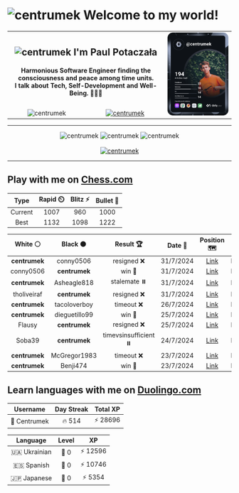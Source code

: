 <h1>
  <img
    src="https://emojis.slackmojis.com/emojis/images/1531849430/4246/blob-sunglasses.gif"
    width="30"
    alt="centrumek"
  />
  Welcome to my world!
</h1>

<table>
  <tbody>
    <tr>
      <td align="center" width="70%" colspan="2">
        <h2>
          <img
            src="https://raw.githubusercontent.com/MartinHeinz/MartinHeinz/master/wave.gif"
            width="30px"
            alt="centrumek"
          />
          I'm Paul Potaczała
        </h2>
        <h4>
          Harmonious Software Engineer finding the consciousness and peace among time units.
          <br/>
          I talk about Tech, Self-Development and Well-Being. 🌿🧘🚀
        </h4>
      </td>
      <td width="30%" rowspan="2">
        <a href="https://app.daily.dev/centrumek">
          <img
            src="./devcard.svg"
            alt="centrumek"
          />
        </a>
      </td>
    </tr>
    <tr align="center">
      <td>
        <img
          src="https://komarev.com/ghpvc/?username=centrumek&label=visitors&color=0e75b6&style=flat"
          alt="centrumek"
        >
      </td>
      <td>
        <a href="https://stackoverflow.com/users/14496012/centrumek">
          <img
            src="https://stackoverflow.com/users/flair/14496012.png?theme=dark"
            alt="centrumek"
          >
        </a>
      </td>
    </tr>
  </tbody>
</table>

---
<div align="center">
  <img 
    src="https://github-readme-stats.vercel.app/api?username=centrumek&show_icons=true&count_private=true&theme=dark&hide_border=true&hide=issues,contribs&bg_color=00000000"
    alt="centrumek"
  />
  <img
    src="https://github-readme-stats.vercel.app/api/top-langs/?username=centrumek&layout=compact&hide_border=true&theme=dark&bg_color=00000000&langs_count=6&exclude_repo=air-statistic-app"
    alt="centrumek"
  />
  <img 
    src="https://github-readme-streak-stats.herokuapp.com?user=centrumek&theme=dark&hide_border=true&background=FFFFFF00"
    alt="centrumek"
  />
  <br/>
  <br/>
  <a href="https://www.buymeacoffee.com/centrumek">
    <img
      src="https://cdn.buymeacoffee.com/buttons/v2/default-orange.png"
      height="50"
      width="210"
      alt="centrumek"
    />
  </a>
</div>

---

## Play with me on [Chess.com](https://www.chess.com/member/centrumek)

<div align="center">
<!--START_SECTION:chessStats-->
<!-- Automatically generated with https://github.com/Balastrong/chess-stats-action -->

| Type | Rapid ⏲️ | Blitz ⚡ | Bullet 🔫 |
|:---:|:---:|:---:|:---:|
| Current | 1007 | 960 | 1000 |
| Best | 1132 | 1098 | 1222 |

| White ⚪ | Black ⚫ | Result 🏆 | Date 📅 | Position 🗺️ | Type 🕕 |
|:---:|:---:|:---:|:---:|:---:|:---:|
| **centrumek** | conny0506 | resigned ❌ | 31/7/2024 | <a href="http://www.ee.unb.ca/cgi-bin/tervo/fen.pl?select=2kr4/ppp5/8/5K2/8/8/8/8 w - -">Link</a> | Bullet |
| conny0506 | **centrumek** | win 🥇 | 31/7/2024 | <a href="http://www.ee.unb.ca/cgi-bin/tervo/fen.pl?select=r4rk1/pp3npp/2p1b3/5n2/8/2PB1N1P/P1P2PPB/5RK1 w - -">Link</a> | Bullet |
| **centrumek** | Asheagle818 | stalemate ⏸️ | 31/7/2024 | <a href="http://www.ee.unb.ca/cgi-bin/tervo/fen.pl?select=8/8/8/8/8/7k/7p/7K w - -">Link</a> | Bullet |
| tholiveiraf | **centrumek** | resigned ❌ | 31/7/2024 | <a href="http://www.ee.unb.ca/cgi-bin/tervo/fen.pl?select=4k3/R7/1p2K2p/3p4/7P/1P3P2/8/8 b - -">Link</a> | Bullet |
| **centrumek** | tacoloverboy | timeout ❌ | 26/7/2024 | <a href="http://www.ee.unb.ca/cgi-bin/tervo/fen.pl?select=8/kp3Bp1/p7/4r3/4K2P/2b5/8/R6R w - -">Link</a> | Bullet |
| **centrumek** | dieguetillo99 | win 🥇 | 25/7/2024 | <a href="http://www.ee.unb.ca/cgi-bin/tervo/fen.pl?select=6B1/8/N7/3Qk3/8/p6P/P1K5/8 b - -">Link</a> | Bullet |
| Flausy | **centrumek** | resigned ❌ | 25/7/2024 | <a href="http://www.ee.unb.ca/cgi-bin/tervo/fen.pl?select=8/7n/4R2p/6pk/1P6/PB3N1P/5PK1/2Q5 b - -">Link</a> | Bullet |
| Soba39 | **centrumek** | timevsinsufficient ⏸️ | 24/7/2024 | <a href="http://www.ee.unb.ca/cgi-bin/tervo/fen.pl?select=8/2p5/1pKp2k1/p5p1/8/8/7r/8 b - -">Link</a> | Bullet |
| **centrumek** | McGregor1983 | timeout ❌ | 23/7/2024 | <a href="http://www.ee.unb.ca/cgi-bin/tervo/fen.pl?select=8/p6k/8/5r1p/3K4/P6P/8/8 w - -">Link</a> | Bullet |
| **centrumek** | Benji474 | win 🥇 | 23/7/2024 | <a href="http://www.ee.unb.ca/cgi-bin/tervo/fen.pl?select=r3k2r/1pp2ppp/p2p4/4p3/P1PbP3/1P1P1Q1P/R4P2/4KB1R b Kkq -">Link</a> | Bullet |

<!--END_SECTION:chessStats-->
</div>

## Learn languages with me on [Duolingo.com](https://www.duolingo.com/profile/Centrumek)

<div align="center">
<!--START_SECTION:duolingoStats-->
<!-- Automatically generated with https://github.com/centrumek/duolingo-readme-stats-->

| Username | Day Streak | Total XP |
|:---:|:---:|:---:|
| 👤 Centrumek | 🔥 514 | ⚡ 28696 |

| Language | Level | XP |
|:---:|:---:|:---:|
| 🇺🇦 Ukrainian | 👑 0 | ⚡ 12596 |
| 🇪🇸 Spanish | 👑 0 | ⚡ 10746 |
| 🇯🇵 Japanese | 👑 0 | ⚡ 5354 |

<!--END_SECTION:duolingoStats-->
</div>
<!--
**centrumek/centrumek** is a ✨ _special_ ✨ repository because its `README.md` (this file) appears on your GitHub profile.

Here are some ideas to get you started:

- 🔭 I’m currently working on ...
- 🌱 I’m currently learning ...
- 👯 I’m looking to collaborate on ...
- 🤔 I’m looking for help with ...
- 💬 Ask me about ...
- 📫 How to reach me: ...
- 😄 Pronouns: ...
- ⚡ Fun fact: ...
-->
